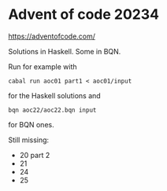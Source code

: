 # Advent of code 20234

https://adventofcode.com/

Solutions in Haskell. Some in BQN.

Run for example with
```
cabal run aoc01 part1 < aoc01/input
```
for the Haskell solutions and
```
bqn aoc22/aoc22.bqn input
```
for BQN ones.

Still missing:
- 20 part 2
- 21
- 24
- 25
